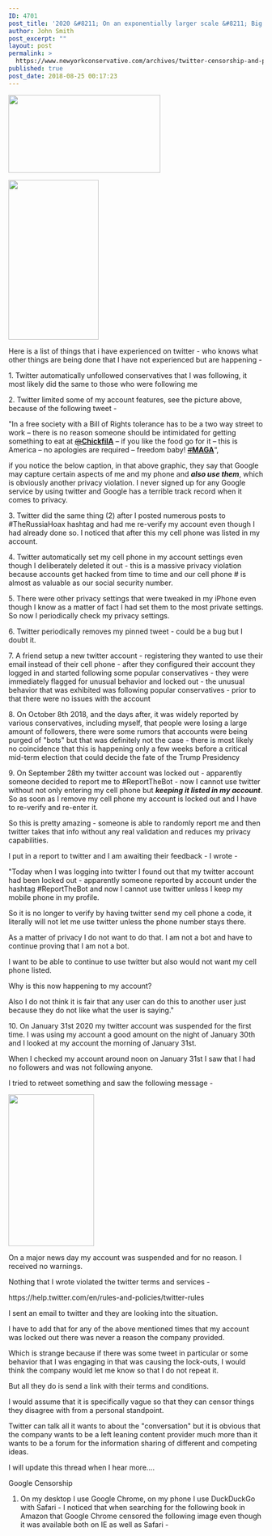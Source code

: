 ```yaml
---
ID: 4701
post_title: '2020 &#8211; On an exponentially larger scale &#8211; Big Tech is doing to Trump supporters what what Obama&#8217;s IRS did to Tea Party activists in 2012'
author: John Smith
post_excerpt: ""
layout: post
permalink: >
  https://www.newyorkconservative.com/archives/twitter-censorship-and-privacy-concerns/
published: true
post_date: 2018-08-25 00:17:23
---
```

<p><a href="https://www.newyorkconservative.com/wp-content/uploads/2018/08/censored-content-google-facebook-twitter-400x205.jpg"><img class="alignnone wp-image-4739" src="https://www.newyorkconservative.com/wp-content/uploads/2018/08/censored-content-google-facebook-twitter-400x205-300x154.jpg" alt="" width="300" height="154"></a></p>
<p><a href="https://www.newyorkconservative.com/wp-content/uploads/2018/06/WUT.png"><img class="alignnone wp-image-4681" src="https://www.newyorkconservative.com/wp-content/uploads/2018/06/WUT-169x300.png" alt="" width="178" height="316"></a></p>
<p></p>
<p>Here is a list of things that i have experienced on twitter - who knows what other things are being done that I have not experienced but are happening -</p>
<p>1. Twitter automatically unfollowed conservatives that I was following, it most likely did the same to those who were following me</p>
<p>2. Twitter limited some of my account features, see the picture above, because of the following tweet -</p>
<p>"In a free society with a Bill of Rights tolerance has to be a two way street to work – there is no reason someone should be intimidated for getting something to eat at <a class="twitter-atreply pretty-link js-nav" dir="ltr" href="https://twitter.com/ChickfilA" data-mentioned-user-id="16043308"><s>@</s><b>ChickfilA</b></a> – if you like the food go for it – this is America – no apologies are required – freedom baby! <a class="twitter-hashtag pretty-link js-nav" dir="ltr" href="https://twitter.com/hashtag/MAGA?src=hash" data-query-source="hashtag_click"><s>#</s><b>MAGA</b></a>“,</p>
<p>if you notice the below caption, in that above graphic, they say that Google may capture certain aspects of me and my phone and <strong><em>also use them</em></strong>, which is obviously another privacy violation. I never signed up for any Google service by using twitter and Google has a terrible track record when it comes to privacy.</p>
<p>3. Twitter did the same thing (2) after I posted numerous posts to #TheRussiaHoax hashtag and had me re-verify my account even though I had already done so. I noticed that after this my cell phone was listed in my account.</p>
<p>4. Twitter automatically set my cell phone in my account settings even though I deliberately deleted it out - this is a massive privacy violation because accounts get hacked from time to time and our cell phone # is almost as valuable as our social security number.</p>
<p>5. There were other privacy settings that were tweaked in my iPhone even though I know as a matter of fact I had set them to the most private settings. So now I periodically check my privacy settings.</p>
<p>6. Twitter periodically removes my pinned tweet - could be a bug but I doubt it.</p>
<p>7.&nbsp;A friend setup a new twitter account - registering they wanted to use their email instead of their cell phone - after they configured their account they logged in and started following some popular conservatives - they were immediately flagged for unusual behavior and locked out - the unusual behavior that was exhibited was following popular conservatives - prior to that there were no issues with the account</p>
<p>8. On October 8th 2018, and the days after, it was widely reported by various conservatives, including myself, that people were losing a large amount of followers, there were some rumors that accounts were being purged of "bots" but that was definitely not the case - there is most likely no coincidence that this is happening only a few weeks before a critical mid-term election that could decide the fate of the Trump Presidency</p>
<p>9. On September 28th my twitter account was locked out - apparently someone decided to report me to #ReportTheBot - now I cannot use twitter without not only entering my cell phone but <em><strong>keeping it listed in my account</strong></em>. So as soon as I remove my cell phone my account is locked out and I have to re-verify and re-enter it.</p>
<p>So this is pretty amazing - someone is able to randomly report me and then twitter takes that info without any real validation and reduces my privacy capabilities.</p>
<p>I put in a report to twitter and I am awaiting their feedback - I wrote -</p>
<p>"Today when I was logging into twitter I found out that my twitter account had been locked out - apparently someone reported by account under the hashtag #ReportTheBot and now I cannot use twitter unless I keep my mobile phone in my profile.</p>
<p>So it is no longer to verify by having twitter send my cell phone a code, it literally will not let me use twitter unless the phone number stays there.</p>
<p>As a matter of privacy I do not want to do that. I am not a bot and have to continue proving that I am not a bot.</p>
<p>I want to be able to continue to use twitter but also would not want my cell phone listed.</p>
<p>Why is this now happening to my account?</p>
<p>Also I do not think it is fair that any user can do this to another user just because they do not like what the user is saying."</p>
<p>10. On January 31st 2020 my twitter account was suspended for the first time. I was using my account a good amount on the night of January 30th and I looked at my account the morning of January 31st.</p>
<p>When I checked my account around noon on January 31st I saw that I had no followers and was not following anyone.</p>
<p>I tried to retweet something and saw the following message -</p>
<p><a href="https://www.newyorkconservative.com/wp-content/uploads/2018/08/IMG_0157.png"><img class="size-medium wp-image-4841 aligncenter" src="https://www.newyorkconservative.com/wp-content/uploads/2018/08/IMG_0157-169x300.png" alt="" width="169" height="300"></a></p>
<p>On a major news day my account was suspended and for no reason. I received no warnings.</p>
<p>Nothing that I wrote violated the twitter terms and services -</p>
<p>https://help.twitter.com/en/rules-and-policies/twitter-rules</p>
<p>I sent an email to twitter and they are looking into the situation.</p>
<p>I have to add that for any of the above mentioned times that my account was locked out there was never a reason the company provided.</p>
<p>Which is strange because if there was some tweet in particular or some behavior that I was engaging in that was causing the lock-outs, I would think the company would let me know so that I do not repeat it.</p>
<p>But all they do is send a link with their terms and conditions.</p>
<p>I would assume that it is specifically vague so that they can censor things they disagree with from a personal standpoint.</p>
<p>Twitter can talk all it wants to about the "conversation" but it is obvious that the company wants to be a left leaning content provider much more than it wants to be a forum for the information sharing of different and competing ideas.</p>
<p>I will update this thread when I hear more....</p>

<!-- wp:paragraph -->
<p>Google Censorship</p>
<!-- /wp:paragraph -->

<!-- wp:list {"ordered":true} -->
<ol><li>On my desktop I use Google Chrome, on my phone I use DuckDuckGo with Safari - I noticed that when searching for the following book&nbsp;in Amazon that Google Chrome censored the following image even though it was available both on IE as well as Safari -</li></ol>
<!-- /wp:list -->

<!-- wp:image {"id":4741,"linkDestination":"custom"} -->
<figure class="wp-block-image"><a href="https://www.newyorkconservative.com/wp-content/uploads/2018/08/410ZeTXBCgL__SY346_.jpg"><img src="https://www.newyorkconservative.com/wp-content/uploads/2018/08/410ZeTXBCgL__SY346_-199x300.jpg" alt="" class="wp-image-4741"/></a></figure>
<!-- /wp:image -->

<!-- wp:paragraph -->
<p></p>
<!-- /wp:paragraph -->
